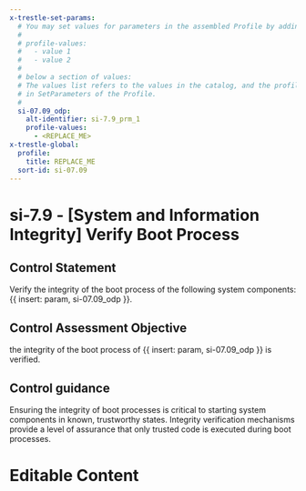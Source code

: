```yaml
---
x-trestle-set-params:
  # You may set values for parameters in the assembled Profile by adding
  #
  # profile-values:
  #   - value 1
  #   - value 2
  #
  # below a section of values:
  # The values list refers to the values in the catalog, and the profile-values represent values
  # in SetParameters of the Profile.
  #
  si-07.09_odp:
    alt-identifier: si-7.9_prm_1
    profile-values:
      - <REPLACE_ME>
x-trestle-global:
  profile:
    title: REPLACE_ME
  sort-id: si-07.09
---
```


# si-7.9 - \[System and Information Integrity\] Verify Boot Process

## Control Statement

Verify the integrity of the boot process of the following system components: {{ insert: param, si-07.09_odp }}.

## Control Assessment Objective

the integrity of the boot process of {{ insert: param, si-07.09_odp }} is verified.

## Control guidance

Ensuring the integrity of boot processes is critical to starting system components in known, trustworthy states. Integrity verification mechanisms provide a level of assurance that only trusted code is executed during boot processes.

# Editable Content

<!-- Make additions and edits below -->
<!-- The above represents the contents of the control as received by the profile, prior to additions. -->
<!-- If the profile makes additions to the control, they will appear below. -->
<!-- The above markdown may not be edited but you may edit the content below, and/or introduce new additions to be made by the profile. -->
<!-- If there is a yaml header at the top, parameter values may be edited. Use --set-parameters to incorporate the changes during assembly. -->
<!-- The content here will then replace what is in the profile for this control, after running profile-assemble. -->
<!-- The current profile has no added parts for this control, but you may add new ones here. -->
<!-- Each addition must have a heading either of the form ## Control my_addition_name -->
<!-- or ## Part a. (where the a. refers to one of the control statement labels.) -->
<!-- "## Control" parts are new parts added after the statement part. -->
<!-- "## Part" parts are new parts added into the top-level statement part with that label. -->
<!-- Subparts may be added with nested hash levels of the form ### My Subpart Name -->
<!-- underneath the parent ## Control or ## Part being added -->
<!-- See https://ibm.github.io/compliance-trestle/tutorials/ssp_profile_catalog_authoring/ssp_profile_catalog_authoring for guidance. -->

